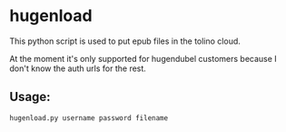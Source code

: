 # hugenload

This python script is used to put epub files in the tolino cloud.

At the moment it's only supported for hugendubel customers because I don't know the auth urls for the rest.

## Usage:
```
hugenload.py username password filename
```